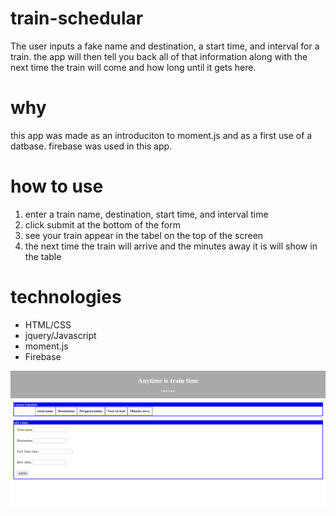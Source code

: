 # train-schedular
The user inputs a fake name and destination, a start time, and interval for a train. the app will then tell you back all of that information
along with the next time the train will come and how long until it gets here.

# why 
this app was made as an introduciton to moment.js and as a first use of a datbase. firebase was used in this app.

# how to use
1. enter a train name, destination, start time, and interval time
2. click submit at the bottom of the form
3. see your train appear in the tabel on the top of the screen
4. the next time the train will arrive and the minutes away it is will show in the table

# technologies
* HTML/CSS
* jquery/Javascript
* moment.js
* Firebase


![image](./image/Annotation%202019-10-23%20143124.png)
